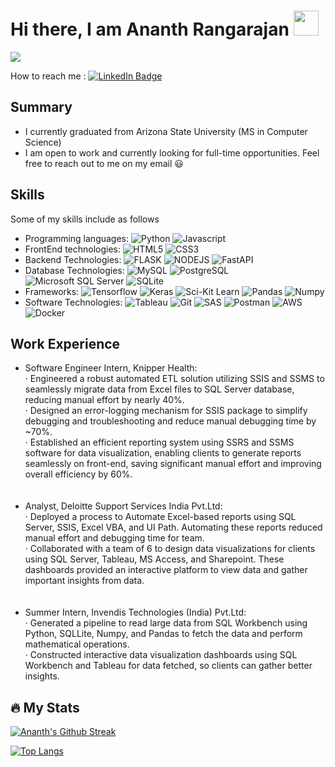 <h1>Hi there, I am Ananth Rangarajan <img src="https://media.giphy.com/media/hvRJCLFzcasrR4ia7z/giphy.gif" width="40"></h1>

![](https://komarev.com/ghpvc/?username=rananth99) 

<p>
How to reach me : <a href="https://www.linkedin.com/in/ananthrangarajan/"><img src="https://img.shields.io/badge/LinkedIn-blue?style=for-the-badge&logo=linkedin&logoColor=white" alt="LinkedIn Badge"></a>
</p>

Summary
---
* I currently graduated from Arizona State University (MS in Computer Science)
* I am open to work and currently looking for full-time opportunities. Feel free to reach out to me on my email :smiley:

Skills
---
Some of my skills include as follows
* Programming languages: ![Python](https://img.shields.io/badge/python-3670A0?style=for-the-badge&logo=python&logoColor=ffdd54) ![Javascript](https://img.shields.io/badge/javascript-F7DF1E?style=for-the-badge&logo=javascript&logoColor=black) 
* FrontEnd technologies: ![HTML5](https://img.shields.io/badge/html5-E34F26.svg?style=for-the-badge&logo=html5&logoColor=white) ![CSS3](https://img.shields.io/badge/css3-1572B6.svg?style=for-the-badge&logo=css3&logoColor=white) 
* Backend Technologies: ![FLASK](https://img.shields.io/badge/flask-006600?style=for-the-badge&logo=flask&logoColor=white) ![NODEJS](https://img.shields.io/badge/nodejs-339933?style=for-the-badge&logo=nodedotjs&logoColor=white) ![FastAPI](https://img.shields.io/badge/fastapi-009688?style=for-the-badge&logo=fastapi&logoColor=white)
* Database Technologies: ![MySQL](https://img.shields.io/badge/mysql-4479A1?style=for-the-badge&logo=mysql&logoColor=white) ![PostgreSQL](https://img.shields.io/badge/postgresql-4169E1?style=for-the-badge&logo=postgresql&logoColor=white) ![Microsoft SQL Server](https://img.shields.io/badge/sqlserver-CC2927?style=for-the-badge&logo=microsoftsqlserver&logoColor=white) ![SQLite](https://img.shields.io/badge/sqlite-003B57?style=for-the-badge&logo=sqlite&logoColor=white)
* Frameworks: ![Tensorflow](https://img.shields.io/badge/tensorflow-FF6F00?style=for-the-badge&logo=tensorflow&logoColor=white) ![Keras](https://img.shields.io/badge/keras-D00000?style=for-the-badge&logo=keras&logoColor=white) ![Sci-Kit Learn](https://img.shields.io/badge/scikitlearn-F7931E?style=for-the-badge&logo=scikitlearn&logoColor=white)
![Pandas](https://img.shields.io/badge/pandas-150458?style=for-the-badge&logo=pandas&logoColor=white) ![Numpy](https://img.shields.io/badge/numpy-013243?style=for-the-badge&logo=numpy&logoColor=white)
* Software Technologies: ![Tableau](https://img.shields.io/badge/tableau-E97627?style=for-the-badge&logo=tableau&logoColor=white) ![Git](https://img.shields.io/badge/git-F05032?style=for-the-badge&logo=git&logoColor=white) ![SAS](https://img.shields.io/badge/SAS-SAS) ![Postman](https://img.shields.io/badge/postman-FF6C37?style=for-the-badge&logo=postman&logoColor=white) ![AWS](https://img.shields.io/badge/amazonaws-232F3E?style=for-the-badge&logo=amazonaws&logoColor=white) ![Docker](https://img.shields.io/badge/docker-2496ED?style=for-the-badge&logo=docker&logoColor=white)

Work Experience
---
* Software Engineer Intern, Knipper Health: <br/>
· Engineered a robust automated ETL solution utilizing SSIS and SSMS to seamlessly migrate data from Excel files to SQL Server
database, reducing manual effort by nearly 40%. <br/>
· Designed an error-logging mechanism for SSIS package to simplify debugging and troubleshooting and reduce manual debugging
time by ~70%. <br/>
· Established an efficient reporting system using SSRS and SSMS software for data visualization, enabling clients to generate reports
seamlessly on front-end, saving significant manual effort and improving overall efficiency by 60%. <br/>
<br/><br/>
* Analyst, Deloitte Support Services India Pvt.Ltd: <br/>
· Deployed a process to Automate Excel-based reports using SQL Server, SSIS, Excel VBA, and UI Path. Automating
these reports reduced manual effort and debugging time for team. <br/>
· Collaborated with a team of 6 to design data visualizations for clients using SQL Server, Tableau, MS Access,
and Sharepoint. These dashboards provided an interactive platform to view data and gather important insights
from data. <br/>
<br/><br/>
* Summer Intern, Invendis Technologies (India) Pvt.Ltd: <br/>
· Generated a pipeline to read large data from SQL Workbench using Python, SQLLite, Numpy, and Pandas to
fetch the data and perform mathematical operations. <br/>
· Constructed interactive data visualization dashboards using SQL Workbench and Tableau for data fetched, so
clients can gather better insights. <br/>


:fire: My Stats
---
[![Ananth's Github Streak](http://github-readme-streak-stats.herokuapp.com?user=rananth99&theme=dark&background=000000)](https://git.io/streak-stats)

[![Top Langs](https://github-readme-stats.vercel.app/api/top-langs/?username=rananth99&layout=compact&theme=vision-friendly-dark)](https://github.com/anuraghazra/github-readme-stats)


<!--
**rananth99/rananth99** is a ✨ _special_ ✨ repository because its `README.md` (this file) appears on your GitHub profile.

Here are some ideas to get you started:

- 🔭 I’m currently working on ...
- 🌱 I’m currently learning ...
- 👯 I’m looking to collaborate on ...
- 🤔 I’m looking for help with ...
- 💬 Ask me about ...
- 📫 How to reach me: ...
- 😄 Pronouns: ...
- ⚡ Fun fact: ...
-->
